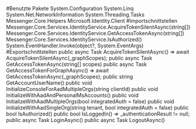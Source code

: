 #Benutzte Pakete
System.Configuration
System.Linq
System.Net.NetworkInformation
System.Threading.Tasks
Messenger.Core.Helpers
Microsoft.Identity.Client
#Importschnittstellen
Messenger.Core.Services.IdentityService.AcquireTokenSilentAsync(string[])
Messenger.Core.Services.IdentityService.GetAccessTokenAsync(string[])
Messenger.Core.Services.IdentityService.IsAuthorized()
System.EventHandler.Invoke(object?, System.EventArgs)
#Exportschnittstellen
public async Task<bool> AcquireTokenSilentAsync() => await AcquireTokenSilentAsync(_graphScopes);
public async Task<string> GetAccessTokenAsync(string[] scopes)
public async Task<string> GetAccessTokenForGraphAsync() => await GetAccessTokenAsync(_graphScopes);
public string GetAccountUserName()
public void InitializeConsoleForAadMultipleOrgs(string clientId)
public void InitializeWithAadAndPersonalMsAccounts()
public void InitializeWithAadMultipleOrgs(bool integratedAuth = false)
public void InitializeWithAadSingleOrg(string tenant, bool integratedAuth = false)
public bool IsAuthorized()
public bool IsLoggedIn() => _authenticationResult != null;
public async Task<LoginResultType> LoginAsync()
public async Task LogoutAsync()
